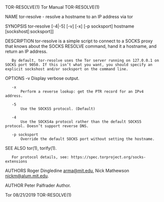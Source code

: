 TOR-RESOLVE(1)                                                                                                                                         Tor Manual                                                                                                                                        TOR-RESOLVE(1)

NAME
       tor-resolve - resolve a hostname to an IP address via tor

SYNOPSIS
       tor-resolve [-4|-5] [-v] [-x] [-p socksport] hostname [sockshost[:socksport]]

DESCRIPTION
       tor-resolve is a simple script to connect to a SOCKS proxy that knows about the SOCKS RESOLVE command, hand it a hostname, and return an IP address.

       By default, tor-resolve uses the Tor server running on 127.0.0.1 on SOCKS port 9050. If this isn’t what you want, you should specify an explicit sockshost and/or socksport on the command line.

OPTIONS
       -v
           Display verbose output.

       -x
           Perform a reverse lookup: get the PTR record for an IPv4 address.

       -5
           Use the SOCKS5 protocol. (Default)

       -4
           Use the SOCKS4a protocol rather than the default SOCKS5 protocol. Doesn’t support reverse DNS.

       -p socksport
           Override the default SOCKS port without setting the hostname.

SEE ALSO
       tor(1), torify(1).

       For protocol details, see: https://spec.torproject.org/socks-extensions

AUTHORS
       Roger Dingledine <arma@mit.edu>, Nick Mathewson <nickm@alum.mit.edu>.

AUTHOR
       Peter Palfrader
           Author.

Tor                                                                                                                                                    08/21/2019                                                                                                                                        TOR-RESOLVE(1)

